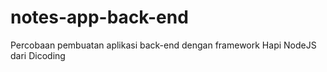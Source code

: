 # notes-app-back-end
Percobaan pembuatan aplikasi back-end dengan framework Hapi NodeJS dari Dicoding

